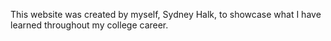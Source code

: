 This website was created by myself, Sydney Halk, to showcase what I have learned throughout my college career. 
